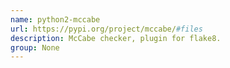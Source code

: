 ```yaml
---
name: python2-mccabe
url: https://pypi.org/project/mccabe/#files
description: McCabe checker, plugin for flake8.
group: None
---
```

